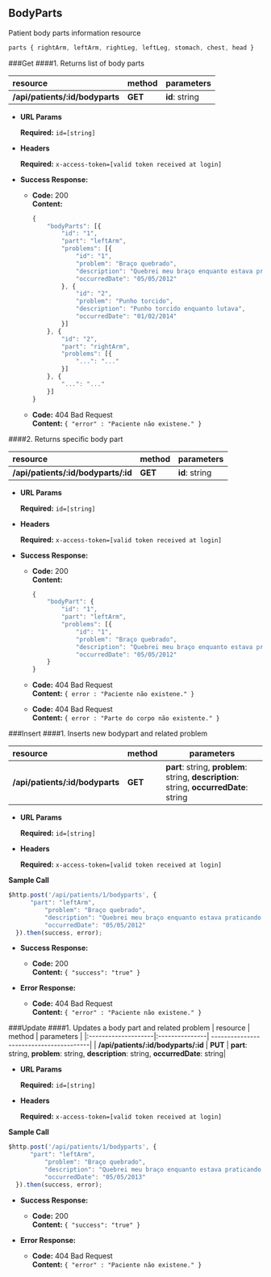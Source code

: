 **BodyParts**
----
Patient body parts information resource

```javascript
parts { rightArm, leftArm, rightLeg, leftLeg, stomach, chest, head }
```

###Get
####1. Returns list of body parts

| resource            | method         | parameters                              |
|:--------------------|:---------------| ----------------------------------------|
| **/api/patients/:id/bodyparts**      | **GET**       | **id**: string|

*  **URL Params**

   **Required:**
   `id=[string]`
   
*  **Headers**

   **Required:**
   `x-access-token=[valid token received at login]`

* **Success Response:**

  * **Code:** 200 <br />
    **Content:** 
    
    ```javascript
    {
    	"bodyParts": [{
    		"id": "1",
    		"part": "leftArm",
    		"problems": [{
    			"id": "1",
    			"problem": "Braço quebrado",
    			"description": "Quebrei meu braço enquanto estava praticando esportes",
    			"occurredDate": "05/05/2012"
    		}, {
    			"id": "2",
    			"problem": "Punho torcido",
    			"description": "Punho torcido enquanto lutava",
    			"occurredDate": "01/02/2014"
    		}]
    	}, {
    		"id": "2",
    		"part": "rightArm",
    		"problems": [{
    			"...": "..."
    		}]
    	}, {
    		"...": "..."
    	}]
    }
    ```

  * **Code:** 404 Bad Request <br />
      **Content:** `{ "error" : "Paciente não existene." }`
      
####2. Returns specific body part

| resource            | method         | parameters                              |
|:--------------------|:---------------| ----------------------------------------|
| **/api/patients/:id/bodyparts/:id**      | **GET**       | **id**: string|

*  **URL Params**

   **Required:**
   `id=[string]`
   
*  **Headers**

   **Required:**
   `x-access-token=[valid token received at login]`

* **Success Response:**

  * **Code:** 200 <br />
    **Content:** 
    ```javascript
    {
    	"bodyPart": {
    		"id": "1",
    		"part": "leftArm",
    		"problems": [{
    			"id": "1",
    			"problem": "Braço quebrado",
    			"description": "Quebrei meu braço enquanto estava praticando esportes",
    			"occurredDate": "05/05/2012"
    	}
    }
    ```

  * **Code:** 404 Bad Request <br />
      **Content:** `{ error : "Paciente não existene." }`
  * **Code:** 404 Bad Request <br />
      **Content:** `{ error : "Parte do corpo não existente." }`

###Insert
####1. Inserts new bodypart and related problem

| resource            | method         | parameters                              |
|:--------------------|:---------------| ----------------------------------------|
| **/api/patients/:id/bodyparts**      | **GET**       | **part**: string, **problem**: string, **description**: string, **occurredDate**: string|
*  **URL Params**

   **Required:**
   `id=[string]`
   
*  **Headers**

   **Required:**
   `x-access-token=[valid token received at login]`

**Sample Call**
  ```javascript
  $http.post('/api/patients/1/bodyparts', {
  		"part": "leftArm",
			"problem": "Braço quebrado",
			"description": "Quebrei meu braço enquanto estava praticando esportes",
			"occurredDate": "05/05/2012"
    }).then(success, error);
  ```

* **Success Response:**

  * **Code:** 200 <br />
    **Content:** `{ "success": "true" }`
 
* **Error Response:**

  * **Code:** 404 Bad Request <br />
      **Content:** `{ "error" : "Paciente não existene." }`
    
###Update
####1. Updates a body part and related problem
| resource            | method         | parameters                              |
|:--------------------|:---------------| ----------------------------------------|
| **/api/patients/:id/bodyparts/:id**       | **PUT**       | **part**: string, **problem**: string, **description**: string, **occurredDate**: string|

*  **URL Params**

   **Required:**
   `id=[string]`
   
*  **Headers**

   **Required:**
   `x-access-token=[valid token received at login]`

**Sample Call**
  ```javascript
  $http.post('/api/patients/1/bodyparts', {
  		"part": "leftArm",
			"problem": "Braço quebrado",
			"description": "Quebrei meu braço enquanto estava praticando esportes",
			"occurredDate": "05/05/2013"
    }).then(success, error);
  ```

* **Success Response:**

  * **Code:** 200 <br />
    **Content:** `{ "success": "true" }`
 
* **Error Response:**

  * **Code:** 404 Bad Request <br />
      **Content:** `{ "error" : "Paciente não existene." }`
